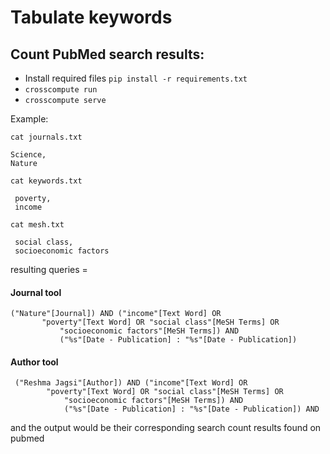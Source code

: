 # Tabulate keywords
## Count PubMed search results:

* Install required files `pip install -r requirements.txt`
* `crosscompute run`
* `crosscompute serve`

Example:

 `cat journals.txt`
 ```
 Science,
 Nature
 ```

`cat keywords.txt`

```
 poverty,
 income
```

`cat mesh.txt`

```
 social class,
 socioeconomic factors
```

 resulting queries =

#### Journal tool
 ```
 ("Nature"[Journal]) AND ("income"[Text Word] OR
        "poverty"[Text Word] OR "social class"[MeSH Terms] OR
            "socioeconomic factors"[MeSH Terms]) AND
            ("%s"[Date - Publication] : "%s"[Date - Publication])
 ```

#### Author tool
```
 ("Reshma Jagsi"[Author]) AND ("income"[Text Word] OR
        "poverty"[Text Word] OR "social class"[MeSH Terms] OR
            "socioeconomic factors"[MeSH Terms]) AND
            ("%s"[Date - Publication] : "%s"[Date - Publication]) AND
```
and the output would be their corresponding search count results found on pubmed
